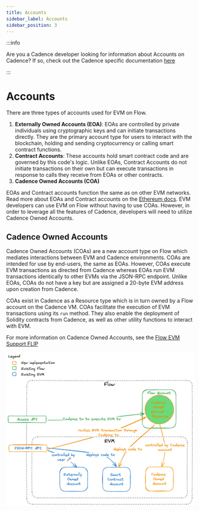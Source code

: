 ```yaml
---
title: Accounts
sidebar_label: Accounts
sidebar_position: 3
---
```


:::info

Are you a Cadence developer looking for information about Accounts on Cadence? If so, check out the Cadence specific documentation [here](../../build/basics/accounts.md)

:::

# Accounts

There are three types of accounts used for EVM on Flow.

1. **Externally Owned Accounts (EOA)**: EOAs are controlled by private individuals using cryptographic keys and can initiate transactions directly. They are the primary account type for users to interact with the blockchain, holding and sending cryptocurrency or calling smart contract functions.
2. **Contract Accounts**: These accounts hold smart contract code and are governed by this code's logic. Unlike EOAs, Contract Accounts do not initiate transactions on their own but can execute transactions in response to calls they receive from EOAs or other contracts.
3. **Cadence Owned Accounts (COA)**

EOAs and Contract accounts function the same as on other EVM networks.  Read more about EOAs and Contract accounts on the [Ethereum docs](https://ethereum.org/developers/docs/accounts). EVM developers can use EVM on Flow without having to use COAs. However, in order to leverage all the features of Cadence, developers will need to utilize Cadence Owned Accounts.

## Cadence Owned Accounts

Cadence Owned Accounts (COAs) are a new account type on Flow which mediates interactions between EVM and Cadence  environments. COAs are intended for use by end-users, the same as EOAs. However, COAs execute EVM transactions as directed from Cadence whereas EOAs run EVM transactions identically to other EVMs via the JSON-RPC endpoint.
Unlike EOAs, COAs do not have a key but are assigned a 20-byte EVM address upon creation from Cadence.

COAs exist in Cadence as a Resource type which is in turn owned by a Flow account on the Cadence VM. COAs facilitate the execution of EVM transactions using its `run` method. They also enable the deployment of Solidity contracts from Cadence, as well as other utility functions to interact with EVM.

For more information on Cadence Owned Accounts, see the [Flow EVM Support FLIP](https://github.com/onflow/flips/pull/225/files)

![FlowEVM-Account-Model](flow-evm-account-model.png)
